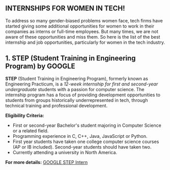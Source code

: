 ## INTERNSHIPS FOR WOMEN IN TECH!

To address so many gender-biased problems women face, tech firms have started giving some additional opportunities for women to work in their companies as interns or full-time employees. But many times, we are not aware of these opportunities and miss them. So here is the list of the best internship and job opportunities, particularly for women in the tech industry.

## 1. STEP (Student Training in Engineering Program) by GOOGLE


**STEP** (Student Training in Engineering Program), formerly known as Engineering Practicum, is a *12-week internship for first and second-year undergraduate* students with a passion for computer science. The internship program has a focus of providing development opportunities to students from groups historically underrepresented in tech, through technical training and professional development.

**Eligibility Criteria:**

-   First or second-year Bachelor's student majoring in Computer Science or a related field.
-   Programming experience in C, C++, Java, JavaScript or Python.
-   First year students have taken one college computer science courses (AP or IB included). Second-year students should have taken two.
-   Currently attending a university in North America.

**For more details:** [GOOGLE STEP Intern](https://buildyourfuture.withgoogle.com/programs/step/)
